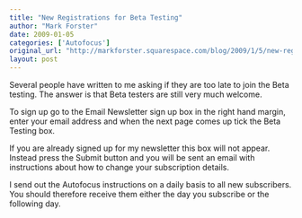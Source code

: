 ```yaml
---
title: "New Registrations for Beta Testing"
author: "Mark Forster"
date: 2009-01-05
categories: ['Autofocus']
original_url: "http://markforster.squarespace.com/blog/2009/1/5/new-registrations-for-beta-testing.html"
layout: post
---
```


Several people have written to me asking if they are too late to join the Beta testing. The answer is that Beta testers are still very much welcome.

To sign up go to the Email Newsletter sign up box in the right hand margin, enter your email address and when the next page comes up tick the Beta Testing box.

If you are already signed up for my newsletter this box will not appear. Instead press the Submit button and you will be sent an email with instructions about how to change your subscription details.

I send out the Autofocus instructions on a daily basis to all new subscribers. You should therefore receive them either the day you subscribe or the following day.
